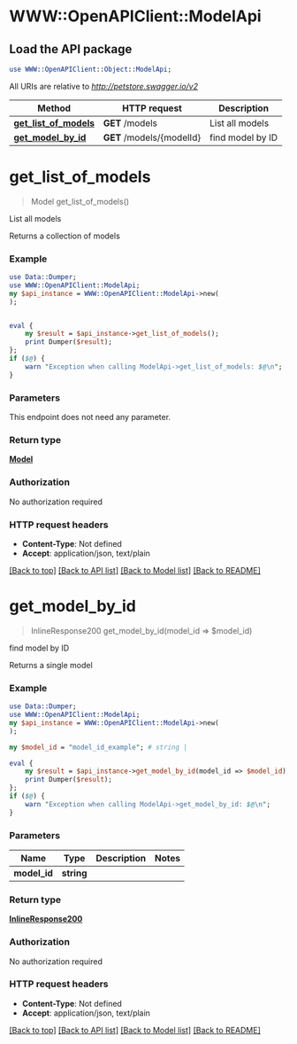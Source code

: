 # WWW::OpenAPIClient::ModelApi

## Load the API package
```perl
use WWW::OpenAPIClient::Object::ModelApi;
```

All URIs are relative to *http://petstore.swagger.io/v2*

Method | HTTP request | Description
------------- | ------------- | -------------
[**get_list_of_models**](ModelApi.md#get_list_of_models) | **GET** /models | List all models
[**get_model_by_id**](ModelApi.md#get_model_by_id) | **GET** /models/{modelId} | find model by ID


# **get_list_of_models**
> Model get_list_of_models()

List all models

Returns a collection of models 

### Example 
```perl
use Data::Dumper;
use WWW::OpenAPIClient::ModelApi;
my $api_instance = WWW::OpenAPIClient::ModelApi->new(
);


eval { 
    my $result = $api_instance->get_list_of_models();
    print Dumper($result);
};
if ($@) {
    warn "Exception when calling ModelApi->get_list_of_models: $@\n";
}
```

### Parameters
This endpoint does not need any parameter.

### Return type

[**Model**](Model.md)

### Authorization

No authorization required

### HTTP request headers

 - **Content-Type**: Not defined
 - **Accept**: application/json, text/plain

[[Back to top]](#) [[Back to API list]](../README.md#documentation-for-api-endpoints) [[Back to Model list]](../README.md#documentation-for-models) [[Back to README]](../README.md)

# **get_model_by_id**
> InlineResponse200 get_model_by_id(model_id => $model_id)

find model by ID

Returns a single model

### Example 
```perl
use Data::Dumper;
use WWW::OpenAPIClient::ModelApi;
my $api_instance = WWW::OpenAPIClient::ModelApi->new(
);

my $model_id = "model_id_example"; # string | 

eval { 
    my $result = $api_instance->get_model_by_id(model_id => $model_id);
    print Dumper($result);
};
if ($@) {
    warn "Exception when calling ModelApi->get_model_by_id: $@\n";
}
```

### Parameters

Name | Type | Description  | Notes
------------- | ------------- | ------------- | -------------
 **model_id** | **string**|  | 

### Return type

[**InlineResponse200**](InlineResponse200.md)

### Authorization

No authorization required

### HTTP request headers

 - **Content-Type**: Not defined
 - **Accept**: application/json, text/plain

[[Back to top]](#) [[Back to API list]](../README.md#documentation-for-api-endpoints) [[Back to Model list]](../README.md#documentation-for-models) [[Back to README]](../README.md)

